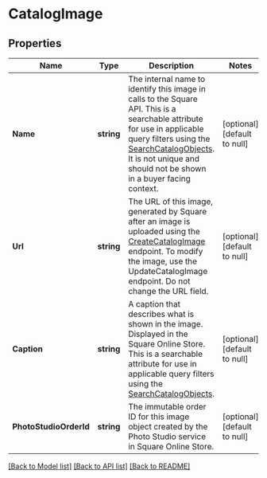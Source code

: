 # CatalogImage

## Properties
Name | Type | Description | Notes
------------ | ------------- | ------------- | -------------
**Name** | **string** | The internal name to identify this image in calls to the Square API. This is a searchable attribute for use in applicable query filters using the [SearchCatalogObjects](https://developer.squareup.com/reference/square_2024-01-18/catalog-api/search-catalog-objects). It is not unique and should not be shown in a buyer facing context. | [optional] [default to null]
**Url** | **string** | The URL of this image, generated by Square after an image is uploaded using the [CreateCatalogImage](https://developer.squareup.com/reference/square_2024-01-18/catalog-api/create-catalog-image) endpoint. To modify the image, use the UpdateCatalogImage endpoint. Do not change the URL field. | [optional] [default to null]
**Caption** | **string** | A caption that describes what is shown in the image. Displayed in the Square Online Store. This is a searchable attribute for use in applicable query filters using the [SearchCatalogObjects](https://developer.squareup.com/reference/square_2024-01-18/catalog-api/search-catalog-objects). | [optional] [default to null]
**PhotoStudioOrderId** | **string** | The immutable order ID for this image object created by the Photo Studio service in Square Online Store. | [optional] [default to null]

[[Back to Model list]](../README.md#documentation-for-models) [[Back to API list]](../README.md#documentation-for-api-endpoints) [[Back to README]](../README.md)

